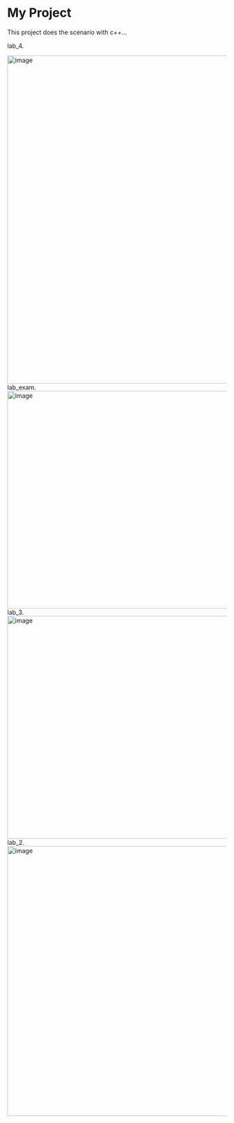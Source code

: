 # My Project

<!-- This section introduces the project. Update this if scope changes. -->

This project does the scenario with c++...

 lab_4. 

<img width="752" height="751" alt="image" src="https://github.com/user-attachments/assets/67778899-45d5-4311-8c23-24696d8ab348" />
 lab_exam.
<img width="956" height="498" alt="image" src="https://github.com/user-attachments/assets/a4799bbd-58b2-4962-85e7-e2097f3e6f8b" />
 lab_3.

<img width="958" height="510" alt="image" src="https://github.com/user-attachments/assets/abb650c0-4b09-4d64-b98b-fc5ac6d0047e" />
lab_2. 
<img width="783" height="618" alt="image" src="https://github.com/user-attachments/assets/97f4732d-10f3-4c7f-a95b-bc3d311b481d" />




